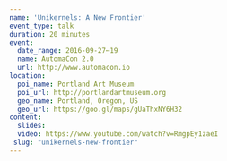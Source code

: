 ```yaml
---
name: 'Unikernels: A New Frontier'
event_type: talk
duration: 20 minutes
event:
  date_range: 2016-09-27⋯19
  name: AutomaCon 2.0
  url: http://www.automacon.io
location:
  poi_name: Portland Art Museum
  poi_url: http://portlandartmuseum.org
  geo_name: Portland, Oregon, US
  geo_url: https://goo.gl/maps/gUaThxNY6H32
content:
  slides:
  video: https://www.youtube.com/watch?v=RmgpEy1zaeI
 slug: "unikernels-new-frontier"
---
```

